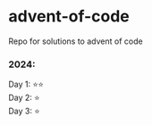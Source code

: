 # advent-of-code

Repo for solutions to advent of code

### 2024:

Day 1: :star::star:\
Day 2: :star:\
Day 3: :star: